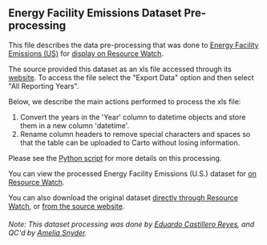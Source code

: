 ## Energy Facility Emissions Dataset Pre-processing
This file describes the data pre-processing that was done to [Energy Facility Emissions (US)](https://ghgdata.epa.gov/ghgp/main.do#) for [display on Resource Watch](https://bit.ly/3kNAD3i).

The source provided this dataset as an xls file accessed through its [website](https://ghgdata.epa.gov/ghgp/main.do#). To access the file select the "Export Data" option and then select "All Reporting Years". 

Below, we describe the main actions performed to process the xls file:

1. Convert the years in the 'Year' column to datetime objects and store them in a new column 'datetime'.
2. Rename column headers to remove special characters and spaces so that the table can be uploaded to Carto without losing information.

Please see the [Python script](https://github.com/resource-watch/data-pre-processing/blob/master/ene_017_rw1_energy_facility_emissions/ene_017_rw1_energy_facility_emissions_processing.py) for more details on this processing.

You can view the processed Energy Facility Emissions (U.S.) dataset for [on Resource Watch](https://bit.ly/3kNAD3i).

You can also download the original dataset [directly through Resource Watch](https://wri-public-data.s3.amazonaws.com/resourcewatch/ene_017_rw1_energy_facility_emissions.zip), or [from the source website](https://ghgdata.epa.gov/ghgp/main.do#).

###### Note: This dataset processing was done by [Eduardo Castillero Reyes](https://wrimexico.org/profile/eduardo-castillero-reyes), and QC'd by [Amelia Snyder](https://www.wri.org/profile/amelia-snyder).
